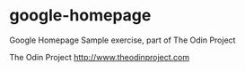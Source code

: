 # google-homepage
Google Homepage
Sample exercise, part of The Odin Project

The Odin Project
http://www.theodinproject.com